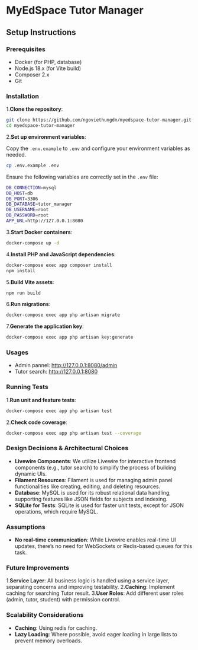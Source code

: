 # MyEdSpace Tutor Manager

## Setup Instructions

### Prerequisites

- Docker (for PHP, database)
- Node.js 18.x (for Vite build)
- Composer 2.x
- Git

### Installation

1.**Clone the repository**:

```bash
git clone https://github.com/ngoviethungdn/myedspace-tutor-manager.git
cd myedspace-tutor-manager
```

2.**Set up environment variables**:

Copy the `.env.example` to `.env` and configure your environment variables as needed.

```bash
cp .env.example .env
```

Ensure the following variables are correctly set in the `.env` file:

```bash
DB_CONNECTION=mysql
DB_HOST=db
DB_PORT=3306
DB_DATABASE=tutor_manager
DB_USERNAME=root
DB_PASSWORD=root
APP_URL=http://127.0.0.1:8080
```

3.**Start Docker containers**:

```bash
docker-compose up -d
```

4.**Install PHP and JavaScript dependencies**:

```bash
docker-compose exec app composer install
npm install
```

5.**Build Vite assets**:

```bash
npm run build
```

6.**Run migrations**:

```bash
docker-compose exec app php artisan migrate
```

7.**Generate the application key**:

```bash
docker-compose exec app php artisan key:generate
```

### Usages

- Admin pannel: <http://127.0.0.1:8080/admin>
- Tutor search: <http://127.0.0.1:8080>

### Running Tests

1.**Run unit and feature tests**:

```bash
docker-compose exec app php artisan test
```

2.**Check code coverage**:

```bash
docker-compose exec app php artisan test --coverage
```

### Design Decisions & Architectural Choices

- **Livewire Components**: We utilize Livewire for interactive frontend components (e.g., tutor search) to simplify the process of building dynamic UIs.
- **Filament Resources**: Filament is used for managing admin panel functionalities like creating, editing, and deleting resources.
- **Database**: MySQL is used for its robust relational data handling, supporting features like JSON fields for subjects and indexing.
- **SQLite for Tests**: SQLite is used for faster unit tests, except for JSON operations, which require MySQL.

### Assumptions

- **No real-time communication**: While Livewire enables real-time UI updates, there’s no need for WebSockets or Redis-based queues for this task.

### Future Improvements

1.**Service Layer**: All business logic is handled using a service layer, separating concerns and improving testability.
2.**Caching**: Implement caching for searching Tutor result.
3.**User Roles**: Add different user roles (admin, tutor, student) with permission control.

### Scalability Considerations

- **Caching**: Using redis for caching.
- **Lazy Loading**: Where possible, avoid eager loading in large lists to prevent memory overloads.
